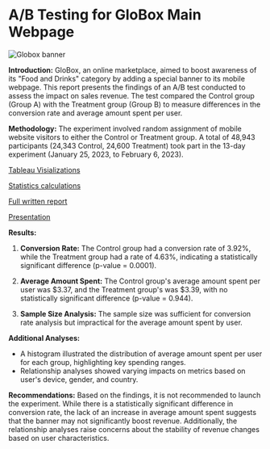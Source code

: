 ﻿# A/B Testing for GloBox Main Webpage

![Globox banner](https://github.com/TheoDorokhoff/Globox-AB-testing/assets/144614675/870821ce-cfcc-4b5e-b6ab-2eff92240e88)


**Introduction:** GloBox, an online marketplace, aimed to boost awareness of its "Food and Drinks" category by adding a special banner to its mobile webpage. This report presents the findings of an A/B test conducted to assess the impact on sales revenue. The test compared the Control group (Group A) with the Treatment group (Group B) to measure differences in the conversion rate and average amount spent per user.

**Methodology:** The experiment involved random assignment of mobile website visitors to either the Control or Treatment group. A total of 48,943 participants (24,343 Control, 24,600 Treatment) took part in the 13-day experiment (January 25, 2023, to February 6, 2023).

[Tableau Visializations](https://public.tableau.com/views/VisuzalizationsfortheGloboxproject/VisualizationoftheABtestingresults?:language=en-US&publish=yes&:display_count=n&:origin=viz_share_link)

[Statistics calculations](https://docs.google.com/spreadsheets/d/1N2PLL6hWrMbhP80xIMxAFjB9Hy8WMjzjik2b5nILrrg/edit?usp=sharing)

[Full written report](https://drive.google.com/file/d/1yLHtGE312QiCKWAr7WDq7H3qjzFXM_ut/view?usp=sharing)

[Presentation](https://drive.google.com/file/d/1Nj4jaAhB5PRQxsKLnOT6yx6vhyq0cr-z/view?usp=sharing)

**Results:**

1.  **Conversion Rate:** The Control group had a conversion rate of 3.92%, while the Treatment group had a rate of 4.63%, indicating a statistically significant difference (p-value = 0.0001).
    
2.  **Average Amount Spent:** The Control group's average amount spent per user was $3.37, and the Treatment group's was $3.39, with no statistically significant difference (p-value = 0.944).
    
3.  **Sample Size Analysis:** The sample size was sufficient for conversion rate analysis but impractical for the average amount spent by user.
    

**Additional Analyses:**

-   A histogram illustrated the distribution of average amount spent per user for each group, highlighting key spending ranges.
-   Relationship analyses showed varying impacts on metrics based on user's device, gender, and country.

**Recommendations:** Based on the findings, it is not recommended to launch the experiment. While there is a statistically significant difference in conversion rate, the lack of an increase in average amount spent suggests that the banner may not significantly boost revenue. Additionally, the relationship analyses raise concerns about the stability of revenue changes based on user characteristics.
